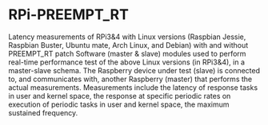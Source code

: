 # RPi-PREEMPT_RT
Latency measurements of RPi3&amp;4 with Linux versions (Raspbian Jessie, Raspbian Buster, Ubuntu mate, Arch Linux, and Debian) with and without PREEMPT_RT patch 
Software (master & slave) modules used to perform real-time performance test of the above Linux versions (in RPi3&4), in a master-slave schema. The Raspberry device under test (slave) is connected to, and communicates with, another Raspberry (master) that performs the actual measurements. Measurements include the latency of response tasks in user and kernel space, the response at specific periodic rates on execution of periodic tasks in user and kernel space, the maximum sustained frequency.
